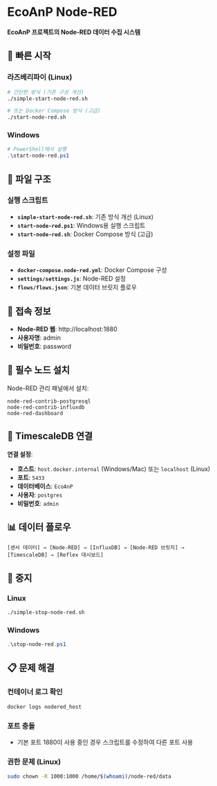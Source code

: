 # EcoAnP Node-RED

**EcoAnP 프로젝트의 Node-RED 데이터 수집 시스템**

## 🚀 빠른 시작

### 라즈베리파이 (Linux)
```bash
# 간단한 방식 (기존 구성 개선)
./simple-start-node-red.sh

# 또는 Docker Compose 방식 (고급)
./start-node-red.sh
```

### Windows
```powershell
# PowerShell에서 실행
.\start-node-red.ps1
```

## 📁 파일 구조

### 실행 스크립트
- **`simple-start-node-red.sh`**: 기존 방식 개선 (Linux)
- **`start-node-red.ps1`**: Windows용 실행 스크립트
- **`start-node-red.sh`**: Docker Compose 방식 (고급)

### 설정 파일
- **`docker-compose.node-red.yml`**: Docker Compose 구성
- **`settings/settings.js`**: Node-RED 설정
- **`flows/flows.json`**: 기본 데이터 브릿지 플로우

## 🔗 접속 정보

- **Node-RED 웹**: http://localhost:1880
- **사용자명**: admin
- **비밀번호**: password

## 🔧 필수 노드 설치

Node-RED 관리 패널에서 설치:
```
node-red-contrib-postgresql
node-red-contrib-influxdb
node-red-dashboard
```

## 🎯 TimescaleDB 연결

**연결 설정**:
- **호스트**: `host.docker.internal` (Windows/Mac) 또는 `localhost` (Linux)
- **포트**: `5433`
- **데이터베이스**: `EcoAnP`
- **사용자**: `postgres`
- **비밀번호**: `admin`

## 📊 데이터 플로우

```
[센서 데이터] → [Node-RED] → [InfluxDB] → [Node-RED 브릿지] → [TimescaleDB] → [Reflex 대시보드]
```

## 🛑 중지

### Linux
```bash
./simple-stop-node-red.sh
```

### Windows
```powershell
.\stop-node-red.ps1
```

## 📋 문제 해결

### 컨테이너 로그 확인
```bash
docker logs nodered_host
```

### 포트 충돌
- 기본 포트 1880이 사용 중인 경우 스크립트를 수정하여 다른 포트 사용

### 권한 문제 (Linux)
```bash
sudo chown -R 1000:1000 /home/$(whoami)/node-red/data
```

